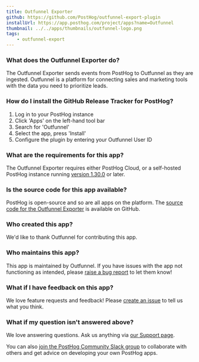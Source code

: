 ```yaml
---
title: Outfunnel Exporter
github: https://github.com/PostHog/outfunnel-export-plugin
installUrl: https://app.posthog.com/project/apps?name=Outfunnel 
thumbnail: ../../apps/thumbnails/outfunnel-logo.png
tags:
    - outfunnel-export
---
```


### What does the Outfunnel Exporter do?

The Outfunnel Exporter sends events from PostHog to Outfunnel as they are ingested. Outfunnel is a platform for connecting sales and marketing tools with the data you need to prioritize leads. 

### How do I install the GitHub Release Tracker for PostHog?

1. Log in to your PostHog instance
2. Click 'Apps' on the left-hand tool bar
3. Search for 'Outfunnel'
4. Select the app, press 'Install'
5. Configure the plugin by entering your Outfunnel User ID

### What are the requirements for this app?

The Outfunnel Exporter requires either PostHog Cloud, or a self-hosted PostHog instance running [version 1.30.0](https://posthog.com/blog/the-posthog-array-1-30-0) or later.

### Is the source code for this app available?

PostHog is open-source and so are all apps on the platform. The [source code for the Outfunnel Exporter](https://github.com/PostHog/outfunnel-export-pluginn) is available on GitHub.

### Who created this app?

We'd like to thank Outfunnel for contributing this app.

### Who maintains this app?

This app is maintained by Outfunnel. If you have issues with the app not functioning as intended, please [raise a bug report](https://github.com/PostHog/posthog/issues/new?assignees=&labels=bug&template=bug_report.md) to let them know!

### What if I have feedback on this app?

We love feature requests and feedback! Please [create an issue](https://github.com/PostHog/posthog/issues/new?assignees=&labels=enhancement%2C+feature&template=feature_request.md) to tell us what you think.

### What if my question isn't answered above?

We love answering questions. Ask us anything via [our Support page](/questions).

You can also [join the PostHog Community Slack group](/slack) to collaborate with others and get advice on developing your own PostHog apps.
